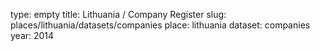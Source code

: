 type: empty
title: Lithuania / Company Register
slug: places/lithuania/datasets/companies
place: lithuania
dataset: companies
year: 2014

